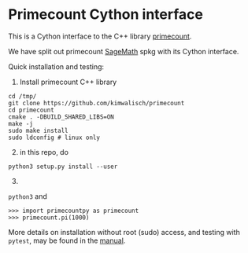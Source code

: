 # Primecount Cython interface

This is a Cython interface to the C++ library [primecount](https://github.com/kimwalisch/primecount).

We have split out primecount [SageMath](https://sagemath.org) spkg with its Cython interface.

Quick installation and testing:

1) Install primecount C++ library
```
cd /tmp/
git clone https://github.com/kimwalisch/primecount
cd primecount
cmake . -DBUILD_SHARED_LIBS=ON
make -j
sudo make install
sudo ldconfig # linux only
```
2) in this repo, do
```
python3 setup.py install --user
```
3)

`python3`
and
```
>>> import primecountpy as primecount
>>> primecount.pi(1000)
```

More details on installation without root (sudo) access,
and testing with `pytest`, may be found in the [manual](https://primecountpy.readthedocs.io).
